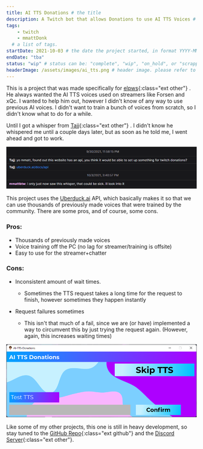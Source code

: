 ```yaml
---
title: AI TTS Donations # the title
description: A Twitch bot that allows Donations to use AI TTS Voices # description
tags:	
    - twitch
    - mmattDonk
  # a list of tags.
startDate: 2021-10-03 # the date the project started, in format YYYY-MM-DD
endDate: "tba"
status: "wip" # status can be: "complete", "wip", "on_hold", or "scrapped"
headerImage: /assets/images/ai_tts.png # header image. please refer to image relative to site root.
---
```


This is a project that was made specifically for [elpws](https://twitch.tv/elpws){:class="ext other"} . He always wanted the AI TTS voices used on streamers like Forsen and xQc. I wanted to help him out, however I didn't know of any way to use previous AI voices. I didn't want to train a bunch of voices from scratch, so I didn't know what to do for a while.

Until I got a whisper from [Tajj](https://twitch.tv/tajj){:class="ext other"} . I didn't know he whispered me until a couple days later, but as soon as he told me, I went ahead and got to work.

![](/assets/images/tajj_screenshot.png)

This project uses the [Uberduck.ai](https://uberduck.ai) API, which basically makes it so that we can use thousands of previously made voices that were trained by the community. There are some pros, and of course, some cons.

### Pros:
* Thousands of previously made voices
* Voice training off the PC (no lag for streamer/training is offsite)
* Easy to use for the streamer+chatter

### Cons:
* Inconsistent amount of wait times.
	* Sometimes the TTS request takes a long time for the request to finish, however sometimes they happen instantly

* Request failures sometimes
	* This isn't that much of a fail, since we are (or have) implemented a way to circumvent this by just trying the request again. (However, again, this increases waiting times)


![](/assets/images/ai_tts.png)

Like some of my other projects, this one is still in heavy development, so stay tuned to the [GitHub Repo](https://github.com/mmattDonk/ai-tts-donations){:class="ext github"} and the [Discord Server](https://discord.gg/mvVePs2Hs2){:class="ext other"}.
